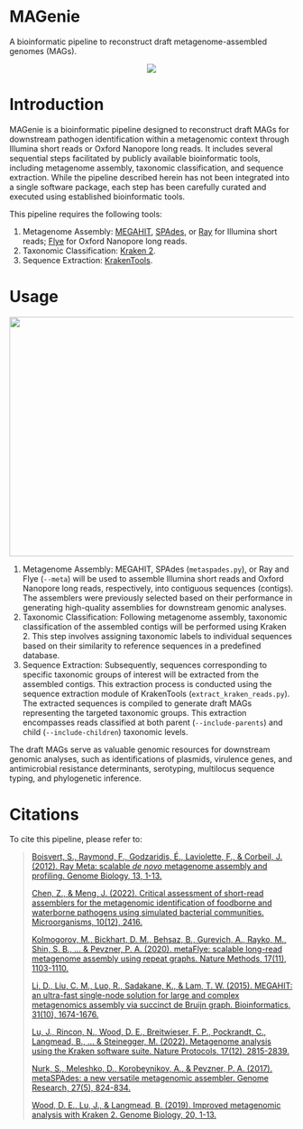 # MAGenie
A bioinformatic pipeline to reconstruct draft metagenome-assembled genomes (MAGs).

<p align="center">
<img src="https://github.com/jackchen129/MAGenie/assets/49889016/042feb5d-7056-465c-bb44-acf4ccd80737">
</p>

# Introduction
MAGenie is a bioinformatic pipeline designed to reconstruct draft MAGs for downstream pathogen identification within a metagenomic context through Illumina short reads or Oxford Nanopore long reads. It includes several sequential steps facilitated by publicly available bioinformatic tools, including metagenome assembly, taxonomic classification, and sequence extraction. While the pipeline described herein has not been integrated into a single software package, each step has been carefully curated and executed using established bioinformatic tools. 

This pipeline requires the following tools: 
1. Metagenome Assembly: [MEGAHIT](https://github.com/voutcn/megahit), [SPAdes](https://github.com/ablab/spades), or [Ray](https://github.com/sebhtml/ray) for Illumina short reads; [Flye](https://github.com/fenderglass/Flye) for Oxford Nanopore long reads.
2. Taxonomic Classification: [Kraken 2](https://github.com/DerrickWood/kraken2).
3. Sequence Extraction: [KrakenTools](https://github.com/jenniferlu717/KrakenTools).

# Usage

<p align="center">
<img width="800" height="424.7427"src="https://github.com/jackchen129/MAGenie/assets/49889016/e5bb1213-2221-4c4a-8cf2-79163792dcaf">
</p>

1. Metagenome Assembly: MEGAHIT, SPAdes (`metaspades.py`), or Ray and Flye (`--meta`) will be used to assemble Illumina short reads and Oxford Nanopore long reads, respectively, into contiguous sequences (contigs). The assemblers were previously selected based on their performance in generating high-quality assemblies for downstream genomic analyses.
2. Taxonomic Classification: Following metagenome assembly, taxonomic classification of the assembled contigs will be performed using Kraken 2. This step involves assigning taxonomic labels to individual sequences based on their similarity to reference sequences in a predefined database.
3. Sequence Extraction: Subsequently, sequences corresponding to specific taxonomic groups of interest will be extracted from the assembled contigs. This extraction process is conducted using the sequence extraction module of KrakenTools (`extract_kraken_reads.py`). The extracted sequences is compiled to generate draft MAGs representing the targeted taxonomic groups. This extraction encompasses reads classified at both parent (`--include-parents`) and child (`--include-children`) taxonomic levels.

The draft MAGs serve as valuable genomic resources for downstream genomic analyses, such as identifications of plasmids, virulence genes, and antimicrobial resistance determinants, serotyping, multilocus sequence typing, and phylogenetic inference.

# Citations
To cite this pipeline, please refer to: 

>[Boisvert, S., Raymond, F., Godzaridis, É., Laviolette, F., & Corbeil, J. (2012). Ray Meta: scalable *de* *novo* metagenome assembly and profiling. Genome Biology, 13, 1-13.](https://link.springer.com/article/10.1186/gb-2012-13-12-r122)
>
>[Chen, Z., & Meng, J. (2022). Critical assessment of short-read assemblers for the metagenomic identification of foodborne and waterborne pathogens using simulated bacterial communities. Microorganisms, 10(12), 2416.](https://www.mdpi.com/2076-2607/10/12/2416)
>
>[Kolmogorov, M., Bickhart, D. M., Behsaz, B., Gurevich, A., Rayko, M., Shin, S. B., ... & Pevzner, P. A. (2020). metaFlye: scalable long-read metagenome assembly using repeat graphs. Nature Methods, 17(11), 1103-1110.](https://www.nature.com/articles/s41592-020-00971-x)
>
>[Li, D., Liu, C. M., Luo, R., Sadakane, K., & Lam, T. W. (2015). MEGAHIT: an ultra-fast single-node solution for large and complex metagenomics assembly via succinct de Bruijn graph. Bioinformatics, 31(10), 1674-1676.](https://academic.oup.com/bioinformatics/article/31/10/1674/177884)
>
>[Lu, J., Rincon, N., Wood, D. E., Breitwieser, F. P., Pockrandt, C., Langmead, B., ... & Steinegger, M. (2022). Metagenome analysis using the Kraken software suite. Nature Protocols, 17(12), 2815-2839.](https://www.nature.com/articles/s41596-022-00738-y)
>
>[Nurk, S., Meleshko, D., Korobeynikov, A., & Pevzner, P. A. (2017). metaSPAdes: a new versatile metagenomic assembler. Genome Research, 27(5), 824-834.](https://genome.cshlp.org/content/27/5/824)
>
>[Wood, D. E., Lu, J., & Langmead, B. (2019). Improved metagenomic analysis with Kraken 2. Genome Biology, 20, 1-13.](https://link.springer.com/article/10.1186/s13059-019-1891-0)
